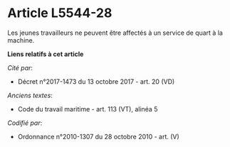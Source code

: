 # Article L5544-28

Les jeunes travailleurs ne peuvent être affectés à un service de quart à la machine.

**Liens relatifs à cet article**

_Cité par_:

  - Décret n°2017-1473 du 13 octobre 2017 - art. 20 (VD)

_Anciens textes_:

  - Code du travail maritime - art. 113 (VT), alinéa 5

_Codifié par_:

  - Ordonnance n°2010-1307 du 28 octobre 2010 - art. (V)
